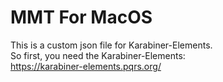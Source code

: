 # MMT For MacOS
This is a custom json file for Karabiner-Elements.  
So first, you need the Karabiner-Elements:  
https://karabiner-elements.pqrs.org/
